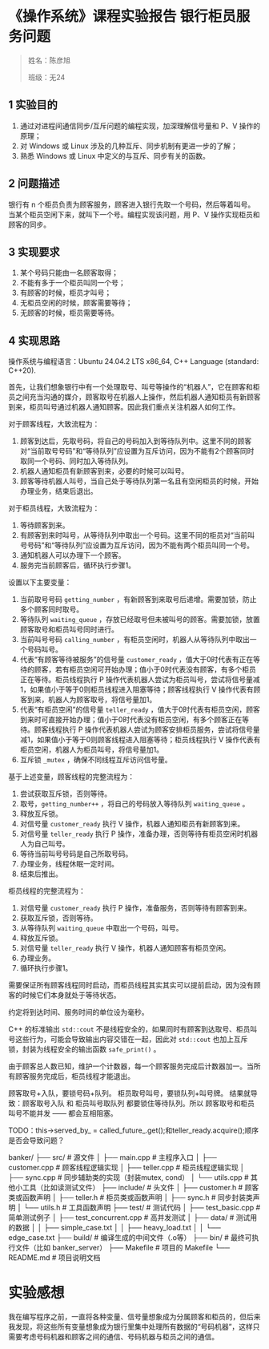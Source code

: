 # 《操作系统》课程实验报告 银行柜员服务问题

> 姓名：陈彦旭
>
> 班级：无24

## 1 实验目的

1. 通过对进程间通信同步/互斥问题的编程实现，加深理解信号量和 P、V 操作的原理；
2. 对 Windows 或 Linux 涉及的几种互斥、同步机制有更进一步的了解；
3. 熟悉 Windows 或 Linux 中定义的与互斥、同步有关的函数。

## 2 问题描述

银行有 n 个柜员负责为顾客服务，顾客进入银行先取一个号码，然后等着叫号。当某个柜员空闲下来，就叫下一个号。编程实现该问题，用 P、V 操作实现柜员和顾客的同步。

## 3 实现要求

1. 某个号码只能由一名顾客取得；
2. 不能有多于一个柜员叫同一个号；
3. 有顾客的时候，柜员才叫号；
4. 无柜员空闲的时候，顾客需要等待；
5. 无顾客的时候，柜员需要等待。

## 4 实现思路

操作系统与编程语言：Ubuntu 24.04.2 LTS x86_64, C++ Language (standard: C++20).

首先，让我们想象银行中有一个处理取号、叫号等操作的“机器人”，它在顾客和柜员之间充当沟通的媒介，顾客取号在机器人上操作，然后机器人通知柜员有新顾客到来，柜员叫号通过机器人通知顾客。因此我们重点关注机器人如何工作。

对于顾客线程，大致流程为：

1. 顾客到达后，先取号码，将自己的号码加入到等待队列中。这里不同的顾客对“当前取号号码”和“等待队列”应设置为互斥访问，因为不能有2个顾客同时取同一个号码、同时加入等待队列。
2. 机器人通知柜员有新顾客到来，必要的时候可以叫号。
3. 顾客等待机器人叫号，当自己处于等待队列第一名且有空闲柜员的时候，开始办理业务，结束后退出。

对于柜员线程，大致流程为：

1. 等待顾客到来。
2. 有顾客到来时叫号，从等待队列中取出一个号码。这里不同的柜员对“当前叫号号码”和“等待队列”应设置为互斥访问，因为不能有两个柜员叫同一个号。
3. 通知机器人可以办理下一个顾客。
4. 服务完当前顾客后，循环执行步骤1。

设置以下主要变量：

1. 当前取号号码 `getting_number` ，有新顾客到来取号后递增。需要加锁，防止多个顾客同时取号。
2. 等待队列 `waiting_queue` ，存放已经取号但未被叫号的顾客。需要加锁，放置顾客取号和柜员叫号同时进行。
3. 当前叫号号码 `calling_number` ，有柜员空闲时，机器人从等待队列中取出一个号码叫号。
4. 代表“有顾客等待被服务”的信号量 `customer_ready` ，值大于0时代表有正在等待的顾客，若有柜员空闲可开始办理；值小于0时代表没有顾客，有多个柜员正在等待。柜员线程执行 P 操作代表机器人尝试为柜员叫号，尝试将信号量减1，如果值小于等于0则柜员线程进入阻塞等待；顾客线程执行 V 操作代表有顾客到来，机器人为顾客取号，将信号量加1。
5. 代表“有柜员空闲”的信号量 `teller_ready` ，值大于0时代表有柜员空闲，顾客到来时可直接开始办理；值小于0时代表没有柜员空闲，有多个顾客正在等待。顾客线程执行 P 操作代表机器人尝试为顾客安排柜员服务，尝试将信号量减1，如果值小于等于0则顾客线程进入阻塞等待；柜员线程执行 V 操作代表有柜员空闲，机器人为柜员叫号，将信号量加1。
6. 互斥锁 `_mutex` ，确保不同线程互斥访问信号量。

基于上述变量，顾客线程的完整流程为：

1. 尝试获取互斥锁，否则等待。
2. 取号，`getting_number++` ，将自己的号码放入等待队列 `waiting_queue` 。
3. 释放互斥锁。
4. 对信号量 `customer_ready` 执行 V 操作，机器人通知柜员有新顾客到来。
5. 对信号量 `teller_ready` 执行 P 操作，准备办理，否则等待有柜员空闲时机器人为自己叫号。
6. 等待当前叫号号码是自己所取号码。
7. 办理业务，线程休眠一定时间。
8. 结束后推出。

柜员线程的完整流程为：

1. 对信号量 `customer_ready` 执行 P 操作，准备服务，否则等待有顾客到来。
2. 获取互斥锁，否则等待。
3. 从等待队列 `waiting_queue` 中取出一个号码，叫号。
4. 释放互斥锁。
5. 对信号量 `teller_ready` 执行 V 操作，机器人通知顾客有柜员空闲。
6. 办理业务。
7. 循环执行步骤1。

需要保证所有顾客线程同时启动，而柜员线程其实其实可以提前启动，因为没有顾客的时候它们本身就处于等待状态。

约定将到达时间、服务时间的单位设为毫秒。

C++ 的标准输出 `std::cout` 不是线程安全的，如果同时有顾客到达取号、柜员叫号这些行为，可能会导致输出内容交错在一起，因此对 `std::cout` 也加上互斥锁，封装为线程安全的输出函数 `safe_print()` 。

由于顾客总人数已知，维护一个计数器，每一个顾客服务完成后计数器加一。当所有顾客服务完成后，柜员线程才能退出。

顾客取号+入队，要锁号码+队列。
柜员取号叫号，要锁队列+叫号牌。
结果就导致：顾客取号入队 和 柜员叫号取队列 都要锁住等待队列。所以 顾客取号和柜员叫号不能并发 —— 都会互相阻塞。

TODO：this->served_by_ = called_future_.get();和teller_ready.acquire();顺序是否会导致问题？

banker/
├── src/                    # 源文件
│   ├── main.cpp             # 主程序入口
│   ├── customer.cpp         # 顾客线程逻辑实现
│   ├── teller.cpp           # 柜员线程逻辑实现
│   ├── sync.cpp             # 同步辅助类的实现（封装mutex, cond）
│   └── utils.cpp            # 其他小工具（比如读测试文件）
├── include/                 # 头文件
│   ├── customer.h           # 顾客类或函数声明
│   ├── teller.h             # 柜员类或函数声明
│   ├── sync.h               # 同步封装类声明
│   └── utils.h              # 工具函数声明
├── test/                    # 测试代码
│   ├── test_basic.cpp        # 简单测试例子
│   ├── test_concurrent.cpp   # 高并发测试
│   ├── data/                # 测试用的数据
│   │   ├── simple_case.txt
│   │   ├── heavy_load.txt
│   │   └── edge_case.txt
├── build/                   # 编译生成的中间文件（.o等）
├── bin/                     # 最终可执行文件（比如 banker_server）
├── Makefile                 # 项目的 Makefile
└── README.md                # 项目说明文档

# 实验感想

我在编写程序之前，一直将各种变量、信号量想象成为分属顾客和柜员的，但后来我发现，将这些所有变量想象成为银行里集中处理所有数据的“号码机器”，这样只需要考虑号码机器和顾客之间的通信、号码机器与柜员之间的通信。